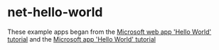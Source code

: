 # net-hello-world
These example apps began from the  [Microsoft web app 'Hello World' tutorial](https://dotnet.microsoft.com/learn/aspnet/hello-world-tutorial/create)
and the [Microsoft app 'Hello World' tutorial](https://dotnet.microsoft.com/learn/dotnet/hello-world-tutorial/create)
